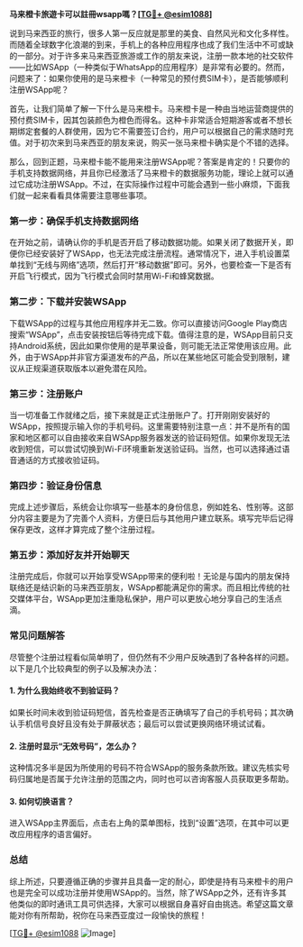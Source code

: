 **马来橙卡旅遊卡可以註冊wsapp嗎？[[TG💪+ @esim1088](https://t.me/s/esim1088)]**

说到马来西亚的旅行，很多人第一反应就是那里的美食、自然风光和文化多样性。而随着全球数字化浪潮的到来，手机上的各种应用程序也成了我们生活中不可或缺的一部分。对于许多来马来西亚旅游或工作的朋友来说，注册一款本地的社交软件——比如WSApp（一种类似于WhatsApp的应用程序）是非常有必要的。然而，问题来了：如果你使用的是马来橙卡（一种常见的预付费SIM卡），是否能够顺利注册WSApp呢？

首先，让我们简单了解一下什么是马来橙卡。马来橙卡是一种由当地运营商提供的预付费SIM卡，因其包装颜色为橙色而得名。这种卡非常适合短期游客或者不想长期绑定套餐的人群使用，因为它不需要签订合约，用户可以根据自己的需求随时充值。对于初次来到马来西亚的朋友来说，购买一张马来橙卡确实是个不错的选择。

那么，回到正题，马来橙卡能不能用来注册WSApp呢？答案是肯定的！只要你的手机支持数据网络，并且你已经激活了马来橙卡的数据服务功能，理论上就可以通过它成功注册WSApp。不过，在实际操作过程中可能会遇到一些小麻烦，下面我们就一起来看看具体需要注意哪些事项。

### **第一步：确保手机支持数据网络**
在开始之前，请确认你的手机是否开启了移动数据功能。如果关闭了数据开关，即便你已经安装好了WSApp，也无法完成注册流程。通常情况下，进入手机设置菜单找到“无线与网络”选项，然后打开“移动数据”即可。另外，也要检查一下是否有开启飞行模式，因为飞行模式会同时禁用Wi-Fi和蜂窝数据。

### **第二步：下载并安装WSApp**
下载WSApp的过程与其他应用程序并无二致。你可以直接访问Google Play商店搜索“WSApp”，点击安装按钮后等待完成下载。值得注意的是，WSApp目前只支持Android系统，因此如果你使用的是苹果设备，则可能无法正常使用该应用。此外，由于WSApp并非官方渠道发布的产品，所以在某些地区可能会受到限制，建议从正规渠道获取版本以避免潜在风险。

### **第三步：注册账户**
当一切准备工作就绪之后，接下来就是正式注册账户了。打开刚刚安装好的WSApp，按照提示输入你的手机号码。这里需要特别注意一点：并不是所有的国家和地区都可以自由接收来自WSApp服务器发送的验证码短信。如果你发现无法收到短信，可以尝试切换到Wi-Fi环境重新发送验证码。当然，也可以选择通过语音通话的方式接收验证码。

### **第四步：验证身份信息**
完成上述步骤后，系统会让你填写一些基本的身份信息，例如姓名、性别等。这部分内容主要是为了完善个人资料，方便日后与其他用户建立联系。填写完毕后记得保存更改，这样才算完成了整个注册过程。

### **第五步：添加好友并开始聊天**
注册完成后，你就可以开始享受WSApp带来的便利啦！无论是与国内的朋友保持联络还是结识新的马来西亚朋友，WSApp都能满足你的需求。而且相比传统的社交媒体平台，WSApp更加注重隐私保护，用户可以更放心地分享自己的生活点滴。

### **常见问题解答**
尽管整个注册过程看似简单明了，但仍然有不少用户反映遇到了各种各样的问题。以下是几个比较典型的例子以及解决办法：

#### 1. 为什么我始终收不到验证码？
如果长时间未收到验证码短信，首先检查是否正确填写了自己的手机号码；其次确认手机信号良好且没有处于屏蔽状态；最后可以尝试更换网络环境试试看。

#### 2. 注册时显示“无效号码”，怎么办？
这种情况多半是因为所使用的号码不符合WSApp的服务条款所致。建议先核实号码归属地是否属于允许注册的范围之内，同时也可以咨询客服人员获取更多帮助。

#### 3. 如何切换语言？
进入WSApp主界面后，点击右上角的菜单图标，找到“设置”选项，在其中可以更改应用程序的语言偏好。

### **总结**
综上所述，只要遵循正确的步骤并且具备一定的耐心，即使是持有马来橙卡的用户也是完全可以成功注册并使用WSApp的。当然，除了WSApp之外，还有许多其他类似的即时通讯工具可供选择，大家可以根据自身喜好自由挑选。希望这篇文章能对你有所帮助，祝你在马来西亚度过一段愉快的旅程！

[[TG💪+ @esim1088](https://t.me/s/esim1088) ![Image](https://i.postimg.cc/4NQfJmqS/Snipaste-2025-05-13-00-14-12.png)]